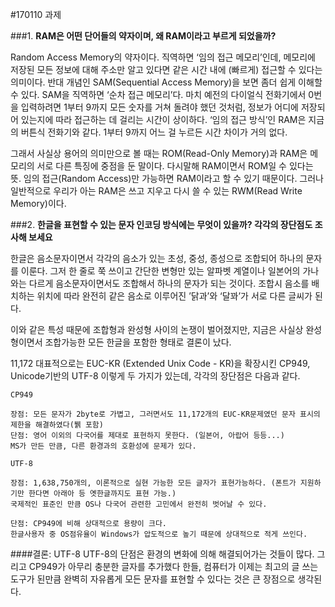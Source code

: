 #170110 과제

###1. **RAM은 어떤 단어들의 약자이며, 왜 RAM이라고 부르게 되었을까?**

Random Access Memory의 약자이다. 직역하면 ‘임의 접근 메모리’인데, 메모리에 저장된 모든 정보에 대해 주소만 알고 있다면 같은 시간 내에 (빠르게) 접근할 수 있다는 의미이다. 반대 개념인 SAM(Sequential Access Memory)을 보면 좀더 쉽게 이해할 수 있다. SAM을 직역하면 ‘순차 접근 메모리’다. 마치 예전의 다이얼식 전화기에서 0번을 입력하려면 1부터 9까지 모든 숫자를 거쳐 돌려야 했던 것처럼, 정보가 어디에 저장되어 있는지에 따라 접근하는 데 걸리는 시간이 상이하다. ‘임의 접근 방식’인 RAM은 지금의 버튼식 전화기와 같다. 1부터 9까지 어느 걸 누르든 시간 차이가 거의 없다. 

그래서 사실상 용어의 의미만으로 볼 때는 ROM(Read-Only Memory)과 RAM은 메모리의 서로 다른 특징에 중점을 둔 말이다. 다시말해 RAM이면서 ROM일 수 있다는 뜻. 임의 접근(Random Access)만 가능하면 RAM이라고 할 수 있기 때문이다. 그러나 일반적으로 우리가 아는 RAM은 쓰고 지우고 다시 쓸 수 있는 RWM(Read Write Memory)이다. 


###2. **한글을 표현할 수 있는 문자 인코딩 방식에는 무엇이 있을까? 각각의 장단점도 조사해 보세요**

한글은 음소문자이면서 각각의 음소가 있는 초성, 중성, 종성으로 조합되어 하나의 문자를 이룬다. 그저 한 줄로 쭉 쓰이고 간단한 변형만 있는 알파벳 계열이나 일본어의 가나와는 다르게 음소문자이면서도 조합해서 하나의 문자가 되는 것이다. 조합시 음소를 배치하는 위치에 따라 완전히 같은 음소로 이루어진 ’닭과’와 ‘달꽈’가 서로 다른 글씨가 된다.

이와 같은 특성 때문에 조합형과 완성형 사이의 논쟁이 벌어졌지만, 지금은 사실상 완성형이면서 조합가능한 모든 한글을 포함한 형태로 결론이 났다.

11,172
대표적으로는 EUC-KR (Extended Unix Code - KR)을 확장시킨 CP949, Unicode기반의 UTF-8 이렇게 두 가지가 있는데, 각각의 장단점은 다음과 같다.

```
CP949

장점: 모든 문자가 2byte로 가볍고, 그러면서도 11,172개의 EUC-KR문제였던 문자 표시의 제한을 해결하였다(뷁 포함)
단점: 영어 이외의 다국어를 제대로 표현하지 못한다. (일본어, 아랍어 등등...)
MS가 만든 만큼, 다른 환경과의 호환성에 문제가 있다.
```

```
UTF-8

장점: 1,638,750개의, 이론적으로 실현 가능한 모든 글자가 표현가능하다. (폰트가 지원하기만 한다면 아래아 등 옛한글까지도 표현 가능.)
국제적인 표준인 만큼 OS나 다국어 관련한 고민에서 완전히 벗어날 수 있다.

단점: CP949에 비해 상대적으로 용량이 크다.
한글사용자 중 OS점유율이 Windows가 압도적으로 높기 때문에 상대적으로 적게 쓰인다.
```

####결론: UTF-8 
UTF-8의 단점은 환경의 변화에 의해 해결되어가는 것들이 많다. 그리고 CP949가 아무리 충분한 글자를 추가했다 한들, 컴퓨터가 이제는 최고의 글 쓰는 도구가 된만큼 완벽히 자유롭게 모든 문자를 표현할 수 있다는 것은 큰 장점으로 생각된다.
